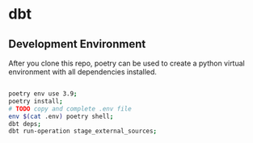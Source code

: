 # dbt

## Development Environment
After you clone this repo, poetry can be used to create a python virtual environment with all dependencies installed.

```bash

poetry env use 3.9;
poetry install;
# TODO copy and complete .env file
env $(cat .env) poetry shell;
dbt deps;
dbt run-operation stage_external_sources;

```
